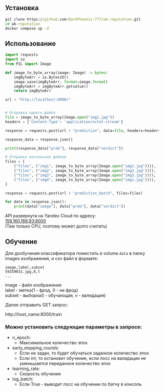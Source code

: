 ## Установка

``` cmd
git clone https://github.com/DarkPhoenix-777/wb-reputation.git
cd wb-reputation
docker compose up -d
```

## Использование
``` python
import requests
import io
from PIL import Image

def image_to_byte_array(image: Image) -> bytes:
    imgByteArr = io.BytesIO()
    image.save(imgByteArr, format=image.format)
    imgByteArr = imgByteArr.getvalue()
    return imgByteArr

url = "http://localhost:8000/"


# Отправка одного файла
file = image_to_byte_array(Image.open("img1.jpg"))
headers = {'Content-Type': 'application/octet-stream'}

response = requests.post(url + "prediction", data=file, headers=headers)

response_data = response.json()

print(response_data["prob"], response_data["verdict"])

# Отправка нескольких файлов
files = [
    ("files", ("img1", image_to_byte_array(Image.open("img1.jpg")))),
    ("files", ("img2", image_to_byte_array(Image.open("img2.jpg")))),
    ("files", ("img3", image_to_byte_array(Image.open("img3.jpg")))),
    ("files", ("img4", image_to_byte_array(Image.open("img1.jpg")))),
]

response = requests.post(url + "prediction_batch", files=files)

for data in response.json():
    print(data["image"], data["prob"], data["verdict"])

```

API развернута на Yandex Cloud по адресу:  
<a href=158.160.169.93:8000/test>158.160.169.93:8000</a>  
(Там только CPU, поэтому может долго считать)

## Обучение

Для дообучения классификатора поместить в volume `data` в папку images изображения, и csv файл в формате: 

``` csv
image,label,subset
59359031.jpg,0,t
...
```
image - файл изображения  
label - метка(1 - фрод, 0 - не фрод)  
subset - выборка(t - обучающая, v - валидация)  

Далее отправить GET запрос:

http://host_name:8000/train

### Можно установить следующие параметры в запросе:

- n_epoch:  
    - Максимальное количество эпох
- early_stopping_rounds:  
    - Если не задан, то будет обучаться заданное количество эпох
    - Если int, то остановит обучение, если лосс на валидации не уменьшается переданное количество эпох
- learning_rate:  
    - Скорость обучения  
- log_batch:  
    - Если True - выводит лосс на обучении по батчу в консоль
